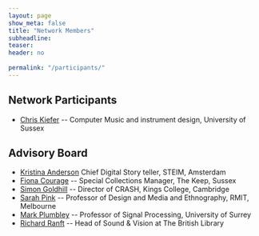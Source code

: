 ```yaml
---
layout: page
show_meta: false
title: "Network Members"
subheadline: 
teaser: 
header: no
 
permalink: "/participants/"
---
```

## Network Participants

+ [Chris Kiefer](http://www.sussex.ac.uk/profiles/208667) -- Computer Music and instrument design, University of Sussex



## Advisory Board

+ [Kristina Anderson](http://tinything.com/?p=57) Chief Digital Story teller, STEIM, Amsterdam
+ [Fiona Courage](http://www.sussex.ac.uk/profiles/9183) --  Special Collections Manager, The Keep, Sussex               
+ [Simon Goldhill](http://www.classics.cam.ac.uk/directory/simon-goldhill) -- Director of CRASH, Kings College, Cambridge
+ [Sarah Pink](http://www1.rmit.edu.au/browse%3BID=vcnfenbj05lv) -- Professor of Design and Media and Ethnography, RMIT, Melbourne
+ [Mark Plumbley](http://www.surrey.ac.uk/cvssp/people/mark_plumbley/) -- Professor of Signal Processing, University of Surrey
+ [Richard Ranft](https://uk.linkedin.com/in/richardranft) -- Head of Sound & Vision at The British Library
          

    

